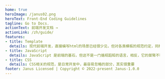 ```yaml
---
home: true
heroImage: /janus02.png
heroText: Front-End Coding Guidelines
tagline: Go to Docs.
actionText: 前端开发文档 →
actionLink: /zh/guide/
features:
- title: Template
  details: 现代前端开发，直接编写html的场景已经很少见，但对各类模板的规范约定，同样重要
- title: JavaScript
  details: JavaScript 是前端的基石，但这不是一门循规蹈矩的语言，相反，它的桀骜不驯早已名声在外
- title: CSS
  details: CSS相关的规范，是日常开发中，最容易忽略的部分，其实很重要
footer: Janus Licensed | Copyright © 2022-present Janus-1.0.0
---
```


